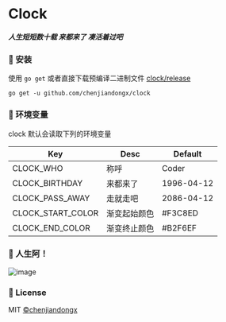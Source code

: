 # Clock

***人生短短数十载 来都来了 凑活着过吧***

### 🔰 安装

使用 `go get` 或者直接下载预编译二进制文件 [clock/release](https://github.com/chenjiandongx/clock/releases)

```shell
go get -u github.com/chenjiandongx/clock
```

### 🔑 环境变量

clock 默认会读取下列的环境变量

| Key | Desc | Default |
| --- | ---- | ------- |
| CLOCK_WHO | 称呼 | Coder |
| CLOCK_BIRTHDAY | 来都来了 | 1996-04-12 |
| CLOCK_PASS_AWAY | 走就走吧 | 2086-04-12 |
| CLOCK_START_COLOR | 渐变起始颜色 | #F3C8ED |
| CLOCK_END_COLOR | 渐变终止颜色 | #B2F6EF |

### 🤔 人生阿！

![image](https://user-images.githubusercontent.com/19553554/143389082-c135142f-d493-41a8-8774-529b9554dabf.png)

### 🔖 License

MIT [©chenjiandongx](https://github.com/chenjiandongx)
